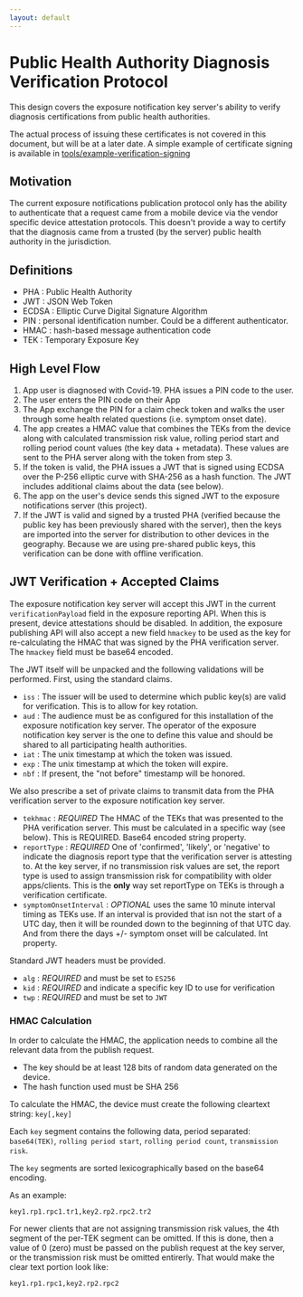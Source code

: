 ```yaml
---
layout: default
---
```

# Public Health Authority Diagnosis Verification Protocol

This design covers the exposure notification key server's ability to verify
diagnosis certifications from public health authorities.

The actual process of issuing these certificates is not covered in this
document, but will be at a later date. A simple example of certificate signing
is available in [tools/example-verification-signing](https://github.com/google/exposure-notifications-server/tree/main/tools/example-verification-signing)

## Motivation

The current exposure notifications publication protocol only has the ability
to authenticate that a request came from a mobile device via the vendor
specific device attestation protocols. This doesn't provide a way
to certify that the diagnosis came from a trusted (by the server) public
health authority in the jurisdiction.

## Definitions

* PHA : Public Health Authority
* JWT : JSON Web Token
* ECDSA : Elliptic Curve Digital Signature Algorithm
* PIN : personal identification number. Could be a different authenticator.
* HMAC : hash-based message authentication code
* TEK : Temporary Exposure Key

## High Level Flow

1. App user is diagnosed with Covid-19. PHA issues a PIN code to the user.
2. The user enters the PIN code on their App
3. The App exchange the PIN for a claim check token and walks the user through
   some health related questions (i.e. symptom onset date).
4. The app creates a HMAC value that combines the TEKs from the device along
   with calculated transmission risk value, rolling period start and rolling
	 period count values (the key data + metadata).
	 These values are sent to the PHA server along with the token from step 3.
5. If the token is valid, the PHA issues a JWT that is signed using ECDSA over
   the P-256 elliptic curve with SHA-256 as a hash function. The JWT includes
   additional claims about the data (see below).
6. The app on the user's device sends this signed JWT to the exposure
   notifications server (this project).
7. If the JWT is valid and signed by a trusted PHA (verified because the public
	 key has been previously shared with the server), then the keys are imported
	 into the server for distribution to other devices in the geography. Because
   we are using pre-shared public keys, this verification can be done with
   offline verification.

## JWT Verification + Accepted Claims

The exposure notification key server will accept this JWT in the current
`verificationPayload` field in the exposure reporting API. When this is present,
device attestations should be disabled. In addition, the exposure publishing
API will also accept a new field `hmackey` to be used as the key for
re-calculating the HMAC that was signed by the PHA verification server. The
`hmackey` field must be base64 encoded.

The JWT itself will be unpacked and the following validations will be performed.
First, using the standard claims.

* `iss` : The issuer will be used to determine which public key(s) are valid for
verification. This is to allow for key rotation.
* `aud` : The audience must be as configured for this installation of the
exposure notification key server. The operator of the exposure notification key server
is the one to define this value and should be shared to all participating health
authorities.
* `iat` : The unix timestamp at which the token was issued.
* `exp` : The unix timestamp at which the token will expire.
* `nbf` : If present, the "not before" timestamp will be honored.

We also prescribe a set of private claims to transmit data from the PHA
verification server to the exposure notification key server.

* `tekhmac` : _REQUIRED_ The HMAC of the TEKs that was presented to the PHA verification
server. This must be calculated in a specific way (see below). This is REQUIRED.
Base64 encoded string property.
* `reportType` : _REQUIRED_ One of 'confirmed', 'likely', or 'negative' to indicate the
  diagnosis report type that the verification server is attesting to. At the key
  server, if no transmission risk values are set, the report type is used to
  assign transmission risk for compatibility with older apps/clients.
  This is the __only__ way set reportType on TEKs is through a verification certificate.
* `symptomOnsetInterval` : _OPTIONAL_ uses the same 10 minute interval timing as TEKs use. If an interval is provided that isn not the start of a UTC day, then it will be rounded down to the beginning of that UTC day. And from there the days +/- symptom onset will be calculated. Int property.

Standard JWT headers must be provided.

* `alg` : _REQUIRED_ and must be set to `ES256`
* `kid` : _REQUIRED_ and indicate a specific key ID to use for verification
* `twp` : _REQUIRED_ and must be set to `JWT`

### HMAC Calculation

In order to calculate the HMAC, the application needs to combine all the
relevant data from the publish request.

* The key should be at least 128 bits of random data generated on the device.
* The hash function used must be SHA 256

To calculate the HMAC, the device must create the following cleartext string:
`key[,key]`

Each `key` segment contains the following data, period separated: `base64(TEK)`,
`rolling period start`, `rolling period count`, `transmission risk`.

The `key` segments are sorted lexicographically based on the base64 encoding.

As an example:

```
key1.rp1.rpc1.tr1,key2.rp2.rpc2.tr2
```

For newer clients that are not assigning transmission risk values, the 4th
segment of the per-TEK segment can be omitted. If this is done, then a value
of 0 (zero) must be passed on the publish request at the key server, or the
transmission risk must be omitted entirerly. That would make the clear text
portion look like:

```
key1.rp1.rpc1,key2.rp2.rpc2
```